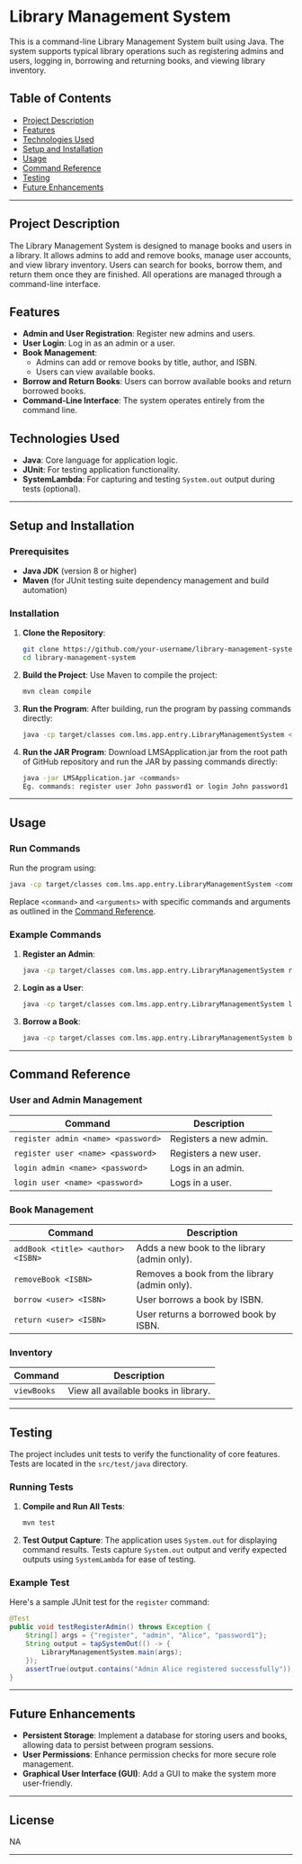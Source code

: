 
# Library Management System

This is a command-line Library Management System built using Java. The system supports typical library operations such as registering admins and users, logging in, borrowing and returning books, and viewing library inventory. 

## Table of Contents
- [Project Description](#project-description)
- [Features](#features)
- [Technologies Used](#technologies-used)
- [Setup and Installation](#setup-and-installation)
- [Usage](#usage)
- [Command Reference](#command-reference)
- [Testing](#testing)
- [Future Enhancements](#future-enhancements)

---

## Project Description

The Library Management System is designed to manage books and users in a library. It allows admins to add and remove books, manage user accounts, and view library inventory. Users can search for books, borrow them, and return them once they are finished. All operations are managed through a command-line interface.

## Features

- **Admin and User Registration**: Register new admins and users.
- **User Login**: Log in as an admin or a user.
- **Book Management**:
  - Admins can add or remove books by title, author, and ISBN.
  - Users can view available books.
- **Borrow and Return Books**: Users can borrow available books and return borrowed books.
- **Command-Line Interface**: The system operates entirely from the command line.

## Technologies Used

- **Java**: Core language for application logic.
- **JUnit**: For testing application functionality.
- **SystemLambda**: For capturing and testing `System.out` output during tests (optional).

---

## Setup and Installation

### Prerequisites
- **Java JDK** (version 8 or higher)
- **Maven** (for JUnit testing suite dependency management and build automation)

### Installation

1. **Clone the Repository**:
   ```bash
   git clone https://github.com/your-username/library-management-system.git
   cd library-management-system
   ```

2. **Build the Project**:
   Use Maven to compile the project:
   ```bash
   mvn clean compile
   ```

3. **Run the Program**:
   After building, run the program by passing commands directly:
   ```bash
   java -cp target/classes com.lms.app.entry.LibraryManagementSystem <command>
   ```
3. **Run the JAR Program**:
   Download LMSApplication.jar from the root path of GitHub repository and run the JAR by passing commands directly:
   ```bash
   java -jar LMSApplication.jar <commands>
   Eg. commands: register user John password1 or login John password1
   ```
---

## Usage

### Run Commands
Run the program using:
```bash
java -cp target/classes com.lms.app.entry.LibraryManagementSystem <command> <arguments>
```

Replace `<command>` and `<arguments>` with specific commands and arguments as outlined in the [Command Reference](#command-reference).

### Example Commands

1. **Register an Admin**:
   ```bash
   java -cp target/classes com.lms.app.entry.LibraryManagementSystem register admin Alice password1
   ```

2. **Login as a User**:
   ```bash
   java -cp target/classes com.lms.app.entry.LibraryManagementSystem login user Bob password123
   ```

3. **Borrow a Book**:
   ```bash
   java -cp target/classes com.lms.app.entry.LibraryManagementSystem borrow Bob 1234567890
   ```

---

## Command Reference

### User and Admin Management
| Command                             | Description                                  |
|-------------------------------------|----------------------------------------------|
| `register admin <name> <password>`  | Registers a new admin.                       |
| `register user <name> <password>`   | Registers a new user.                        |
| `login admin <name> <password>`     | Logs in an admin.                            |
| `login user <name> <password>`      | Logs in a user.                              |

### Book Management
| Command                             | Description                                  |
|-------------------------------------|----------------------------------------------|
| `addBook <title> <author> <ISBN>`   | Adds a new book to the library (admin only). |
| `removeBook <ISBN>`                 | Removes a book from the library (admin only).|
| `borrow <user> <ISBN>`              | User borrows a book by ISBN.                 |
| `return <user> <ISBN>`              | User returns a borrowed book by ISBN.        |

### Inventory
| Command           | Description                         |
|-------------------|-------------------------------------|
| `viewBooks`       | View all available books in library.|

---

## Testing

The project includes unit tests to verify the functionality of core features. Tests are located in the `src/test/java` directory.

### Running Tests

1. **Compile and Run All Tests**:
   ```bash
   mvn test
   ```

2. **Test Output Capture**:
   The application uses `System.out` for displaying command results. Tests capture `System.out` output and verify expected outputs using `SystemLambda` for ease of testing.

### Example Test

Here's a sample JUnit test for the `register` command:
```java
@Test
public void testRegisterAdmin() throws Exception {
    String[] args = {"register", "admin", "Alice", "password1"};
    String output = tapSystemOut(() -> {
        LibraryManagementSystem.main(args);
    });
    assertTrue(output.contains("Admin Alice registered successfully"));
}
```

---

## Future Enhancements

- **Persistent Storage**: Implement a database for storing users and books, allowing data to persist between program sessions.
- **User Permissions**: Enhance permission checks for more secure role management.
- **Graphical User Interface (GUI)**: Add a GUI to make the system more user-friendly.

---

## License

NA

---


